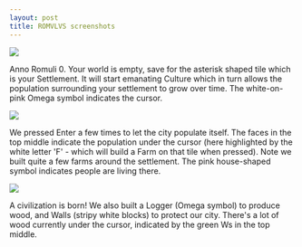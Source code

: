 ```yaml
---
layout: post
title: ROMVLVS screenshots
---
```


![](/romvlvs/images/2017-07-27_screenshot_0.png)

Anno Romuli 0. Your world is empty, save for the asterisk shaped 
tile which is your Settlement. It will start emanating Culture 
which in turn allows the population surrounding your settlement 
to grow over time. The white-on-pink Omega symbol indicates the 
cursor.

![](/romvlvs/images/2017-07-27_screenshot_1.png)

We pressed Enter a few times to let the city populate itself. The 
faces in the top middle indicate the population under the cursor 
(here highlighted by the white letter 'F' - which will build a 
Farm on that tile when pressed). Note we built quite a few farms 
around the settlement. The pink house-shaped symbol indicates 
people are living there.

![](/romvlvs/images/2017-07-27_screenshot_2.png)

A civilization is born! We also built a Logger (Omega symbol) to 
produce wood, and Walls (stripy white blocks) to protect our city. 
There's a lot of wood currently under the cursor, indicated by the 
green Ws in the top middle.
